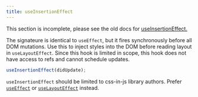 ```yaml
---
title: useInsertionEffect
---
```


<Wip>

This section is incomplete, please see the old docs for [useInsertionEffect.](https://reactjs.org/docs/hooks-reference.html#useinsertioneffect)

</Wip>


<Intro>

The signateure is identical to `useEffect`, but it fires synchronously before all DOM mutations. Use this to inject styles into the DOM before reading layout in `useLayoutEffect`. Since this hook is limited in scope, this hook does not have access to refs and cannot schedule updates.

```js
useInsertionEffect(didUpdate);
```

</Intro>

<InlineToc />

<Pitfall>

`useInsertionEffect` should be limited to css-in-js library authors. Prefer [`useEffect`](/hooks/react/useEffect) or [`useLayoutEffect`](/hooks/react/useLayoutEffect) instead.

</Pitfall>
